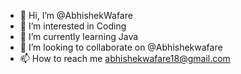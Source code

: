 - 👋 Hi, I’m @AbhishekWafare
- 👀 I’m interested in Coding
- 🌱 I’m currently learning Java
- 💞️ I’m looking to collaborate on @Abhishekwafare
- 📫 How to reach me abhishekwafare18@gmail.com

<!---
AbhishekWafare/AbhishekWafare is a ✨ special ✨ repository because its `README.md` (this file) appears on your GitHub profile.
You can click the Preview link to take a look at your changes.
--->
